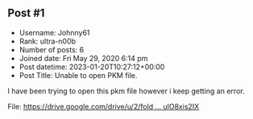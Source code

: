 ## Post #1
- Username: Johnny61
- Rank: ultra-n00b
- Number of posts: 6
- Joined date: Fri May 29, 2020 6:14 pm
- Post datetime: 2023-01-20T10:27:12+00:00
- Post Title: Unable to open PKM file.

I have been trying to open this pkm file however i keep getting an error.

File: [https://drive.google.com/drive/u/2/fold ... ulO8xis2IX](https://drive.google.com/drive/u/2/folders/1XYWqHdz1-Vf0R1y5-FlKJWulO8xis2IX)
